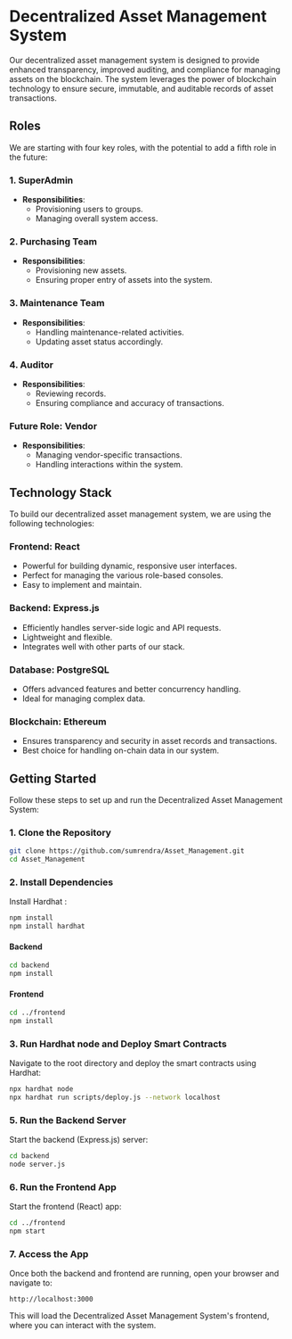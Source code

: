 # Decentralized Asset Management System

Our decentralized asset management system is designed to provide enhanced transparency, improved auditing, and compliance for managing assets on the blockchain. The system leverages the power of blockchain technology to ensure secure, immutable, and auditable records of asset transactions.

## Roles

We are starting with four key roles, with the potential to add a fifth role in the future:

### 1. SuperAdmin
- **Responsibilities**: 
  - Provisioning users to groups.
  - Managing overall system access.
  
### 2. Purchasing Team
- **Responsibilities**: 
  - Provisioning new assets.
  - Ensuring proper entry of assets into the system.
  
### 3. Maintenance Team
- **Responsibilities**: 
  - Handling maintenance-related activities.
  - Updating asset status accordingly.
  
### 4. Auditor
- **Responsibilities**: 
  - Reviewing records.
  - Ensuring compliance and accuracy of transactions.

### Future Role: Vendor
- **Responsibilities**: 
  - Managing vendor-specific transactions.
  - Handling interactions within the system.

## Technology Stack

To build our decentralized asset management system, we are using the following technologies:

### Frontend: **React**
  - Powerful for building dynamic, responsive user interfaces.
  - Perfect for managing the various role-based consoles.
  - Easy to implement and maintain.

### Backend: **Express.js**
  - Efficiently handles server-side logic and API requests.
  - Lightweight and flexible.
  - Integrates well with other parts of our stack.

### Database: **PostgreSQL**
  - Offers advanced features and better concurrency handling.
  - Ideal for managing complex data.

### Blockchain: **Ethereum**
  - Ensures transparency and security in asset records and transactions.
  - Best choice for handling on-chain data in our system.

## Getting Started

Follow these steps to set up and run the Decentralized Asset Management System:

### 1. Clone the Repository

```bash
git clone https://github.com/sumrendra/Asset_Management.git
cd Asset_Management
```

### 2. Install Dependencies

Install Hardhat :

```bash
npm install 
npm install hardhat
```

#### Backend

```bash
cd backend
npm install
```

#### Frontend

```bash
cd ../frontend
npm install
```

### 3. Run Hardhat node and Deploy Smart Contracts

Navigate to the root directory and deploy the smart contracts using Hardhat:

```bash
npx hardhat node
npx hardhat run scripts/deploy.js --network localhost
```

### 5. Run the Backend Server

Start the backend (Express.js) server:

```bash
cd backend
node server.js
```

### 6. Run the Frontend App

Start the frontend (React) app:

```bash
cd ../frontend
npm start
```

### 7. Access the App

Once both the backend and frontend are running, open your browser and navigate to:

```
http://localhost:3000
```

This will load the Decentralized Asset Management System's frontend, where you can interact with the system.


